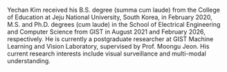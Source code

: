 Yechan Kim received his B.S. degree (summa cum laude) from the College of Education at Jeju National University, South Korea, in February 2020, M.S. and Ph.D. degrees (cum laude) in the School of Electrical Engineering and Computer Science from GIST in August 2021 and February 2026, respectively. He is currently a postgraduate researcher at GIST Machine Learning and Vision Laboratory, supervised by Prof. Moongu Jeon. His current research interests include visual surveillance and multi-modal understanding.
